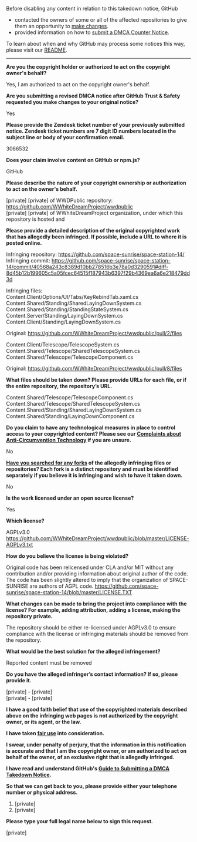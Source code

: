 Before disabling any content in relation to this takedown notice, GitHub
- contacted the owners of some or all of the affected repositories to give them an opportunity to [make changes](https://docs.github.com/en/github/site-policy/dmca-takedown-policy#a-how-does-this-actually-work).
- provided information on how to [submit a DMCA Counter Notice](https://docs.github.com/en/articles/guide-to-submitting-a-dmca-counter-notice).

To learn about when and why GitHub may process some notices this way, please visit our [README](https://github.com/github/dmca/blob/master/README.md#anatomy-of-a-takedown-notice).

---

**Are you the copyright holder or authorized to act on the copyright owner's behalf?**

Yes, I am authorized to act on the copyright owner's behalf.

**Are you submitting a revised DMCA notice after GitHub Trust & Safety requested you make changes to your original notice?**

Yes

**Please provide the Zendesk ticket number of your previously submitted notice. Zendesk ticket numbers are 7 digit ID numbers located in the subject line or body of your confirmation email.**

3066532

**Does your claim involve content on GitHub or npm.js?**

GitHub

**Please describe the nature of your copyright ownership or authorization to act on the owner's behalf.**

[private] [private] of WWDPublic repository: https://github.com/WWhiteDreamProject/wwdpublic  
[private] [private] of WWhiteDreamProject organization, under which this repository is hosted and

**Please provide a detailed description of the original copyrighted work that has allegedly been infringed. If possible, include a URL to where it is posted online.**

Infringing repository: https://github.com/space-sunrise/space-station-14/  
Infringing commit: https://github.com/space-sunrise/space-station-14/commit/40568a243c8389d10bb278516b3e78a0d3290591#diff-8d45b12b199605c5a05fcec64515f187943b6397f29b4369ea6a6e218479dd3d

Infringing files:  
Content.Client/Options/UI/Tabs/KeyRebindTab.xaml.cs  
Content.Shared/Standing/SharedLayingDownSystem.cs  
Content.Shared/Standing/StandingStateSystem.cs  
Content.Server/Standing/LayingDownSystem.cs  
Content.Client/Standing/LayingDownSystem.cs

Original: https://github.com/WWhiteDreamProject/wwdpublic/pull/2/files

Content.Client/Telescope/TelescopeSystem.cs  
Content.Shared/Telescope/SharedTelescopeSystem.cs  
Content.Shared/Telescope/TelescopeComponent.cs

Original: https://github.com/WWhiteDreamProject/wwdpublic/pull/8/files

**What files should be taken down? Please provide URLs for each file, or if the entire repository, the repository’s URL.**

Content.Shared/Telescope/TelescopeComponent.cs  
Content.Shared/Telescope/SharedTelescopeSystem.cs  
Content.Shared/Standing/SharedLayingDownSystem.cs  
Content.Shared/Standing/LayingDownComponent.cs

**Do you claim to have any technological measures in place to control access to your copyrighted content? Please see our <a href="https://docs.github.com/articles/guide-to-submitting-a-dmca-takedown-notice#complaints-about-anti-circumvention-technology">Complaints about Anti-Circumvention Technology</a> if you are unsure.**

No

**<a href="https://docs.github.com/articles/dmca-takedown-policy#b-what-about-forks-or-whats-a-fork">Have you searched for any forks</a> of the allegedly infringing files or repositories? Each fork is a distinct repository and must be identified separately if you believe it is infringing and wish to have it taken down.**

No

**Is the work licensed under an open source license?**

Yes

**Which license?**

AGPLv3.0  
https://github.com/WWhiteDreamProject/wwdpublic/blob/master/LICENSE-AGPLv3.txt

**How do you believe the license is being violated?**

Original code has been relicensed under CLA and/or MIT without any contribution and/or providing information about original author of the code.
The code has been slightly altered to imply that the organization of SPACE-SUNRISE are authors of AGPL code.
https://github.com/space-sunrise/space-station-14/blob/master/LICENSE.TXT

**What changes can be made to bring the project into compliance with the license? For example, adding attribution, adding a license, making the repository private.**

The repository should be either re-licensed under AGPLv3.0 to ensure compliance with the license or infringing materials should be removed from the repository.

**What would be the best solution for the alleged infringement?**

Reported content must be removed

**Do you have the alleged infringer’s contact information? If so, please provide it.**

[private] - [private]  
[private] - [private]

**I have a good faith belief that use of the copyrighted materials described above on the infringing web pages is not authorized by the copyright owner, or its agent, or the law.**

**I have taken <a href="https://www.lumendatabase.org/topics/22">fair use</a> into consideration.**

**I swear, under penalty of perjury, that the information in this notification is accurate and that I am the copyright owner, or am authorized to act on behalf of the owner, of an exclusive right that is allegedly infringed.**

**I have read and understand GitHub's <a href="https://docs.github.com/articles/guide-to-submitting-a-dmca-takedown-notice/">Guide to Submitting a DMCA Takedown Notice</a>.**

**So that we can get back to you, please provide either your telephone number or physical address.**

1) [private]  
2) [private]  

**Please type your full legal name below to sign this request.**

[private]  
